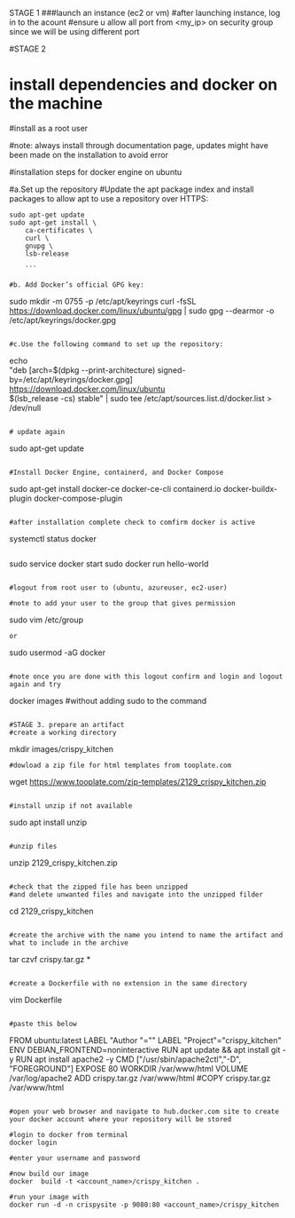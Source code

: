 
STAGE 1
###launch an instance (ec2 or vm)
#after launching instance, log in to the acount
#ensure u allow all port from <my_ip> on security group since we will be using different port

#STAGE 2
# install dependencies and docker on the machine

#install as a root user

#note: always install through documentation page, updates might have been made on the installation to avoid error

#installation steps for docker engine on ubuntu

#a.Set up the repository
#Update the apt package index and install packages to allow apt to use a repository over HTTPS:

```
sudo apt-get update
sudo apt-get install \
    ca-certificates \
    curl \
    gnupg \
    lsb-release
    
    ```

#b. Add Docker’s official GPG key:

```
sudo mkdir -m 0755 -p /etc/apt/keyrings
curl -fsSL https://download.docker.com/linux/ubuntu/gpg | sudo gpg --dearmor -o /etc/apt/keyrings/docker.gpg
```

#c.Use the following command to set up the repository: 
```
echo \
  "deb [arch=$(dpkg --print-architecture) signed-by=/etc/apt/keyrings/docker.gpg] https://download.docker.com/linux/ubuntu \
  $(lsb_release -cs) stable" | sudo tee /etc/apt/sources.list.d/docker.list > /dev/null
```

# update again
```
sudo apt-get update 
```

#Install Docker Engine, containerd, and Docker Compose
```
sudo apt-get install docker-ce docker-ce-cli containerd.io docker-buildx-plugin docker-compose-plugin
```

#after installation complete check to comfirm docker is active
```
systemctl status docker
```

```
sudo service docker start
sudo docker run hello-world
```

#logout from root user to (ubuntu, azureuser, ec2-user)

#note to add your user to the group that gives permission

```
sudo vim /etc/group
```
or

```
sudo usermod -aG docker <username>
```

#note once you are done with this logout confirm and login and logout again and try

```
docker images #without adding sudo to the command 
```

#STAGE 3. prepare an artifact
#create a working directory

```
mkdir images/crispy_kitchen
```
#dowload a zip file for html templates from tooplate.com
```
wget https://www.tooplate.com/zip-templates/2129_crispy_kitchen.zip
```

#install unzip if not available
```
sudo apt install unzip
```

#unzip files
```
unzip 2129_crispy_kitchen.zip
```

#check that the zipped file has been unzipped
#and delete unwanted files and navigate into the unzipped filder

```
cd 2129_crispy_kitchen 
```

#create the archive with the name you intend to name the artifact and what to include in the archive

```
tar czvf crispy.tar.gz *
```

#create a Dockerfile with no extension in the same directory
```
vim Dockerfile
```

#paste this below

```
FROM ubuntu:latest
LABEL "Author "="<yourname>"
LABEL "Project"="crispy_kitchen"
ENV DEBIAN_FRONTEND=noninteractive
RUN apt update && apt install git -y
RUN apt install apache2 -y
CMD ["/usr/sbin/apache2ctl","-D", "FOREGROUND"]
EXPOSE 80
WORKDIR /var/www/html
VOLUME /var/log/apache2
ADD crispy.tar.gz /var/www/html
#COPY crispy.tar.gz /var/www/html
```

#open your web browser and navigate to hub.docker.com site to create your docker account where your repository will be stored

#login to docker from terminal
docker login

#enter your username and password

#now build our image
docker  build -t <account_name>/crispy_kitchen .

#run your image with
docker run -d -n crispysite -p 9080:80 <account_name>/crispy_kitchen
